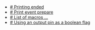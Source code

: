 
* [# Printing ended](print_event_end.md)
* [# Print event prepare](print_prepare.md)
* [# List of macros ...](reading_values_from_other_macros.md)
* [# Using an output pin as a boolean flag](using_an_output_pin_as_a_boolean_flag.md)
